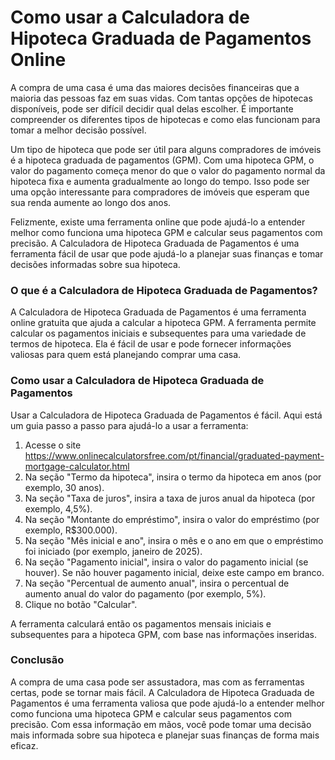 Como usar a Calculadora de Hipoteca Graduada de Pagamentos Online
=================================================================

A compra de uma casa é uma das maiores decisões financeiras que a maioria das pessoas faz em suas vidas. Com tantas opções de hipotecas disponíveis, pode ser difícil decidir qual delas escolher. É importante compreender os diferentes tipos de hipotecas e como elas funcionam para tomar a melhor decisão possível.

Um tipo de hipoteca que pode ser útil para alguns compradores de imóveis é a hipoteca graduada de pagamentos (GPM). Com uma hipoteca GPM, o valor do pagamento começa menor do que o valor do pagamento normal da hipoteca fixa e aumenta gradualmente ao longo do tempo. Isso pode ser uma opção interessante para compradores de imóveis que esperam que sua renda aumente ao longo dos anos.

Felizmente, existe uma ferramenta online que pode ajudá-lo a entender melhor como funciona uma hipoteca GPM e calcular seus pagamentos com precisão. A Calculadora de Hipoteca Graduada de Pagamentos é uma ferramenta fácil de usar que pode ajudá-lo a planejar suas finanças e tomar decisões informadas sobre sua hipoteca.

###  O que é a Calculadora de Hipoteca Graduada de Pagamentos?

A Calculadora de Hipoteca Graduada de Pagamentos é uma ferramenta online gratuita que ajuda a calcular a hipoteca GPM. A ferramenta permite calcular os pagamentos iniciais e subsequentes para uma variedade de termos de hipoteca. Ela é fácil de usar e pode fornecer informações valiosas para quem está planejando comprar uma casa.

###  Como usar a Calculadora de Hipoteca Graduada de Pagamentos

Usar a Calculadora de Hipoteca Graduada de Pagamentos é fácil. Aqui está um guia passo a passo para ajudá-lo a usar a ferramenta:

1. Acesse o site <https://www.onlinecalculatorsfree.com/pt/financial/graduated-payment-mortgage-calculator.html>
2. Na seção "Termo da hipoteca", insira o termo da hipoteca em anos (por exemplo, 30 anos).
3. Na seção "Taxa de juros", insira a taxa de juros anual da hipoteca (por exemplo, 4,5%).
4. Na seção "Montante do empréstimo", insira o valor do empréstimo (por exemplo, R$300.000).
5. Na seção "Mês inicial e ano", insira o mês e o ano em que o empréstimo foi iniciado (por exemplo, janeiro de 2025).
6. Na seção "Pagamento inicial", insira o valor do pagamento inicial (se houver). Se não houver pagamento inicial, deixe este campo em branco.
7. Na seção "Percentual de aumento anual", insira o percentual de aumento anual do valor do pagamento (por exemplo, 5%).
8. Clique no botão "Calcular".

A ferramenta calculará então os pagamentos mensais iniciais e subsequentes para a hipoteca GPM, com base nas informações inseridas.

###  Conclusão

A compra de uma casa pode ser assustadora, mas com as ferramentas certas, pode se tornar mais fácil. A Calculadora de Hipoteca Graduada de Pagamentos é uma ferramenta valiosa que pode ajudá-lo a entender melhor como funciona uma hipoteca GPM e calcular seus pagamentos com precisão. Com essa informação em mãos, você pode tomar uma decisão mais informada sobre sua hipoteca e planejar suas finanças de forma mais eficaz.